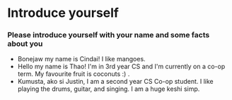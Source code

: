 # Introduce yourself 
### Please introduce yourself with your name and some facts about you
- Bonejaw my name is Cindai! I like mangoes. 
- Hello my name is Thao! I'm in 3rd year CS and I'm currently on a co-op term. My favourite fruit is coconuts :) .
- Kumusta, ako si Justin, I am a second year CS Co-op student. I like playing the drums, guitar, and singing. I am a huge keshi simp.
